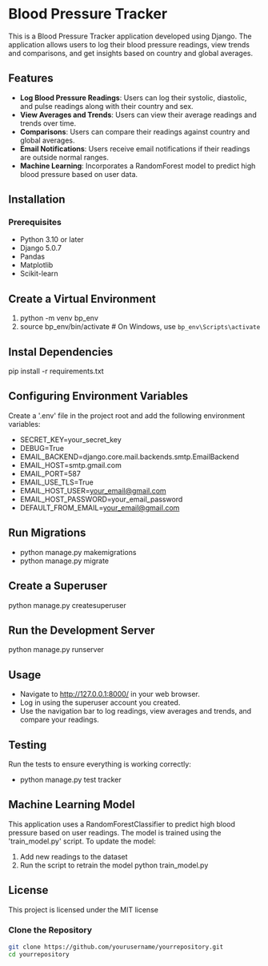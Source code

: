 
# Blood Pressure Tracker

This is a Blood Pressure Tracker application developed using Django. The application allows users to log their blood pressure readings, view trends and comparisons, and get insights based on country and global averages.

## Features

- **Log Blood Pressure Readings**: Users can log their systolic, diastolic, and pulse readings along with their country and sex.
- **View Averages and Trends**: Users can view their average readings and trends over time.
- **Comparisons**: Users can compare their readings against country and global averages.
- **Email Notifications**: Users receive email notifications if their readings are outside normal ranges.
- **Machine Learning**: Incorporates a RandomForest model to predict high blood pressure based on user data.

## Installation

### Prerequisites

- Python 3.10 or later
- Django 5.0.7
- Pandas
- Matplotlib
- Scikit-learn

## Create a Virtual Environment
1. python -m venv bp_env
2. source bp_env/bin/activate  # On Windows, use `bp_env\Scripts\activate`

## Instal Dependencies
pip install -r requirements.txt

## Configuring Environment Variables
Create a '.env' file in the project root and add the following environment variables:
- SECRET_KEY=your_secret_key
- DEBUG=True
- EMAIL_BACKEND=django.core.mail.backends.smtp.EmailBackend
- EMAIL_HOST=smtp.gmail.com
- EMAIL_PORT=587
- EMAIL_USE_TLS=True
- EMAIL_HOST_USER=your_email@gmail.com
- EMAIL_HOST_PASSWORD=your_email_password
- DEFAULT_FROM_EMAIL=your_email@gmail.com

## Run Migrations
- python manage.py makemigrations
- python manage.py migrate

## Create a Superuser
python manage.py createsuperuser

## Run the Development Server
python manage.py runserver

## Usage
- Navigate to http://127.0.0.1:8000/ in your web browser.
- Log in using the superuser account you created.
- Use the navigation bar to log readings, view averages and trends, and compare your readings.

## Testing
Run the tests to ensure everything is working correctly:
- python manage.py test tracker

## Machine Learning Model
This application uses a RandomForestClassifier to predict high blood pressure based on user readings. The model is trained using the 'train_model.py' script.
To update the model:
1. Add new readings to the dataset
2. Run the script to retrain the model
python train_model.py

## License
This project is licensed under the MIT license



### Clone the Repository

```bash
git clone https://github.com/yourusername/yourrepository.git
cd yourrepository
 

